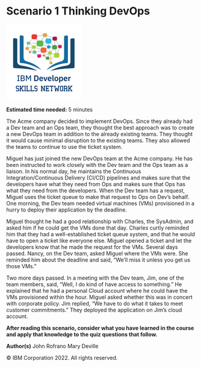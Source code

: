 # Scenario 1 Thinking DevOps

<img src="../IDSNlogo.png" width=200>

__Estimated time needed:__ 5 minutes

The Acme company decided to implement DevOps. Since they already had a Dev team and an Ops team, they thought the best approach was to create a new DevOps team in addition to the already existing teams. They thought it would cause minimal disruption to the existing teams. They also allowed the teams to continue to use the ticket system.

Miguel has just joined the new DevOps team at the Acme company. He has been instructed to work closely with the Dev team and the Ops team as a liaison. In his normal day, he maintains the Continuous Integration/Continuous Delivery (CI/CD) pipelines and makes sure that the developers have what they need from Ops and makes sure that Ops has what they need from the developers. When the Dev team has a request, Miguel uses the ticket queue to make that request to Ops on Dev’s behalf. One morning, the Dev team needed virtual machines (VMs) provisioned in a hurry to deploy their application by the deadline.

Miguel thought he had a good relationship with Charles, the SysAdmin, and asked him if he could get the VMs done that day. Charles curtly reminded him that they had a well-established ticket queue system, and that he would have to open a ticket like everyone else. Miguel opened a ticket and let the developers know that he made the request for the VMs. Several days passed. Nancy, on the Dev team, asked Miguel where the VMs were. She reminded him about the deadline and said, “We’ll miss it unless you get us those VMs.”

Two more days passed. In a meeting with the Dev team, Jim, one of the team members, said, “Well, I do kind of have access to something.” He explained that he had a personal Cloud account where he could have the VMs provisioned within the hour. Miguel asked whether this was in concert with corporate policy. Jim replied, “We have to do what it takes to meet customer commitments.” They deployed the application on Jim’s cloud account.

__After reading this scenario, consider what you have learned in the course and apply that knowledge to the quiz questions that follow.__

__Author(s)__
John Rofrano
Mary Deville

© IBM Corporation 2022. All rights reserved.